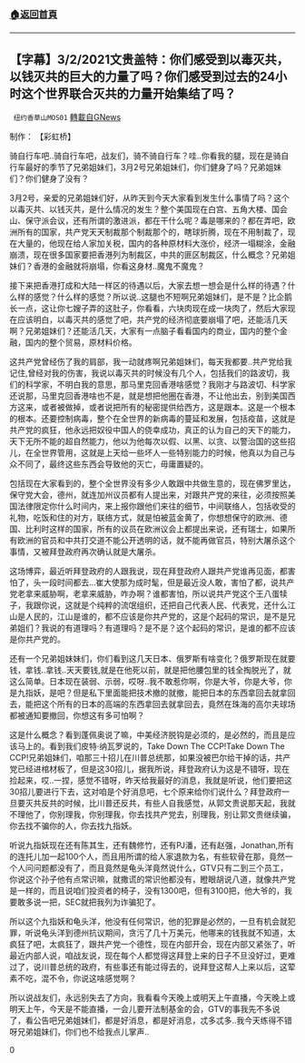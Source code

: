 ###  [:house:返回首頁](https://github.com/ourhimalayas/txt)
---

## 【字幕】3/2/2021文贵盖特：你们感受到以毒灭共，以钱灭共的巨大的力量了吗？你们感受到过去的24小时这个世界联合灭共的力量开始集结了吗？
` 纽约香草山MOS01` [轉載自GNews](https://gnews.org/zh-hans/942922/)

制作： 【彩虹桥】



骑自行车吧..骑自行车吧，战友们，骑不骑自行车？哇..你看我的腿，现在是骑自行车最好的季节了兄弟姐妹们，3月2号兄弟姐妹们，你们健身了吗？兄弟姐妹们？你们健身了没有？

3月2号，亲爱的兄弟姐妹们好，从昨天到今天大家看到发生什么事情了吗？这个以毒灭共、以钱灭共，是什么情况的发生？整个美国现在白宫、五角大楼、国会山、保守派会议，还有所谓的激进派，都在干什么呢？毒是哪来的？都在弄吧，欧洲所有的国家，共产党天天制裁那个制裁那个的，瞎球折腾，现在不用制裁了，现在大量的，他现在给人家加关税，国内的各种原材料大涨价，经济一塌糊涂，金融崩溃，现在很多国家要把香港列为制裁区，中共的匪区制裁区，什么概念？兄弟姐妹们？香港的金融就将崩塌，你看这身材..魔鬼不魔鬼？

接下来把香港打成和大陆一样区的待遇以后，大家去想一想会是什么样的待遇？什么样的感觉？什么样的感觉？所以说..这腿也不短啊兄弟姐妹们，是不是？比企鹅长一点，这让你七嫂子弄的这肚子，你看看，六块肉现在成一块肉了，然后大家现在应该明白，以毒灭共的感觉了吧，共产党的经济彻底要崩塌了吧，还能活几天啊？兄弟姐妹们？还能活几天，大家有一点脑子看看国内的商业，国内的整个金融，国内的整个贸易，原材料价格。

这共产党曾经伤了我的肩部，我一动就疼啊兄弟姐妹们，每天我都要..共产党给我记住,曾经对我的伤害，我说以毒灭共的时候没有几个人，包括我们的路波切，我们的科学家，不明白我的意思，那马里克回香港啥感觉？我刚才与路波切、科学家还说那，马里克回香港啥也不是，就是想把他圈在香港，不让他出去，别到美国西方这来，或者被做掉，或者说把所有的秘密提供给西方，这是跟本。这是一个根本的根本。还要控制病毒，整个在全世界的新病毒的蔓延和发展，包括疫苗，这就是共产党的疯狂，他永远把奴役中国人的侥幸成功，真正的认为自己的天下的能力，天下无所不能的超自然能力，他以为他每次以假、以黑、以贪、以警治国的这些招儿，在全世界管用，这就是上天给一些坏人一些特别能力的时候，他真以为自己与众不同了，最终这些东西会导致他的灭亡，毋庸置疑的。

包括现在大家看到的，整个全世界没有多少人敢跟中共做生意的，现在佛罗里达，保守党大会，德州，就连加州议员都有人提出来，对跟共产党的来往，必须按照美国法律限定你什么时间内，来上报你跟他们来往的细节，中间联络人，包括收受的礼物，吃饭和住的对方，联络方式，就是怕被蓝金黄了，你想想保守的欧洲、德国、比利时这样的国家，所有的议员在欧洲议会上都提出来说，还有瑞士，如果所有欧洲的官员和中共打交道不能公开透明的话，就不能再做官员，特别大屠杀这个事情，又被拜登政府再次确认就是大屠杀。

这场博弈，最近听拜登政府的人跟我说，现在拜登政府人跟共产党谁再见面，都害怕了，头一段时间都去…崔大使那为成时髦，但是最近没人敢，害怕了都，说共产党老拿来威胁啊，老拿来威胁，咋办啊？谁都害怕，所以说共产党这个王八蛋犊子，我跟你说，这就是个纯粹的流氓组织，还把自己代表人民、代表党，还什么江山是人民的，江山是谁的，都不应该是你共产党的，这是个起码的常识，是不是兄弟姐们？我说的有道理吗？有道理吗？是不是？这个起码的常识，是谁的都不应该是你共产党的。

还有一个兄弟姐妹妹们，你们看到这几天日本、俄罗斯有啥变化？俄罗斯现在就要钱，拿钱..拿钱..天天要钱,就是在他死以前，就是把他腰包里的钱全掏脱光了，就这么简单。日本现在装弱、示弱，哎呀..我不敢惹你啊，你是大爷，你是大爷，你是九指妖，是吧？但是私下里面能把技术撤的就撤，能把日本的东西拿回去就拿回去，能把这个所有的日本的高端的东西拿回去就拿回去，竟然在珠海的高尔夫球场都被通知要撤回，你想这有多可怕啊？

这是什么概念？看到蓬佩奥说了嘛，中美经济脱钩是必须的，是必然的，而且是应该马上的。看到我们皮特·纳瓦罗说的，Take Down The CCP!Take Down The CCP!兄弟姐妹们，咱那三十招儿在川普总统那，如果没被巴尔给干掉的话，共产党已经进棺材板了，但是这30招儿，据我所说，拜登政府认为这是不错呀，现在捡起来，哎..一捏，感觉不错呀，昨天给我最好的消息，我就是听说，他们要把这30招儿要进行下去，这对咱是个好消息吧，七个原来给你们说什么？拜登政府一旦要灭共反共的时候，比川普还反共，有些人自我感觉，从郭文贵说那天起，我就不理他了，你别理我，你别理我，你去找共产党去，别理我，别让郭文贵继续骗，你去找不骗你的人，你去找九指妖。

听说九指妖现在还有陈其生，还有魏修竹，还有PJ潘，还有赵强，Jonathan,所有的连托儿加一起100个人，而且用所谓的给人家退款为名，有些软骨在那，竟然一个人问问题都没有了，而且竟然是龟头洋竟然说什么，GTV只有二到三个员工，你说这个孙子他有点常识嘛，就撒谎的常识他都没有，瞪眼胡说八道，就像共产党是一样的，而且说咱们投资者的椅子，没有1300吧，但有3100把，他大爷的，我要敢多说一把，SEC就把我列为诈骗犯了。

所以这个九指妖和龟头洋，他没有任何常识，他的犯罪是必然的，一旦有机会就犯罪，听说龟头洋到德州抗议期间，贪污了几十万美元，他哪来的钱我就不知道，太疯狂了吧，太疯狂了，跟共产党一个德性，现在内部开会，现在内部又紧张了，听最近内部人说，咱战友说，现在每个人都觉得这拜登上来的日子不旦没好过，更难过了，说川普总统的政府，有些事还有能过得去的，说拜登这帮人上来以后，这荤素不吃，混不令，你说这啥感觉啊？

所以说战友们，永远别失去了方向，我看看今天晚上或明天上午直播，今天晚上或明天上午，今天是不能直播，一会儿要开法制基金的会，GTV的事我先不多说了，看公告吧兄弟姐妹们，都是好消息，都是好消息，忒多忒多..我今天练得不错呀兄弟姐妹们，你们也不给我点儿掌声..

0
